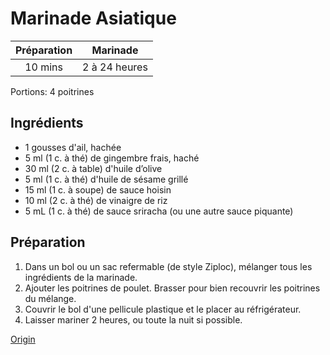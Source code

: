 # Marinade Asiatique

Préparation | Marinade
:---: | :---:
10 mins | 2 à 24 heures

Portions: 4 poitrines

## Ingrédients

- 1 gousses d'ail, hachée
- 5 ml (1 c. à thé) de gingembre frais, haché
- 30 ml (2 c. à table) d'huile d’olive
- 5 ml (1 c. à thé) d'huile de sésame grillé
- 15 ml (1 c. à soupe) de sauce hoisin
- 10 ml (2 c. à thé) de vinaigre de riz
- 5 mL (1 c. à thé) de sauce sriracha (ou une autre sauce piquante)

## Préparation

1. Dans un bol ou un sac refermable (de style Ziploc), mélanger tous les ingrédients de la marinade.
2. Ajouter les poitrines de poulet. Brasser pour bien recouvrir les poitrines du mélange.
3. Couvrir le bol d'une pellicule plastique et le placer au réfrigérateur. 
4. Laisser mariner 2 heures, ou toute la nuit si possible.


[Origin](http://www.marieevecaplette.com/5-marinades-poulet/)
